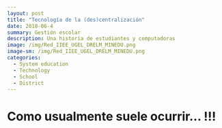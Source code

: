 ```yaml
--- 
layout: post
title: "Tecnología de la (des)centralización"
date: 2018-06-4
summary: Gestión escolar
description: Una historia de estudiantes y computadoras
image: /img/Red_IIEE_UGEL_DRELM_MINEDU.png
image-sm: /img/Red_IIEE_UGEL_DRELM_MINEDU.png
categories:
  - System education
  - Technology 
  - School
  - District
---
```


# Como usualmente suele ocurrir... !!! 